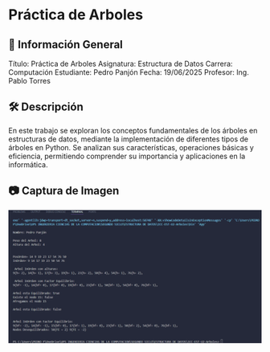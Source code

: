 # Práctica de Arboles
## 📌 Información General
Título: Práctica de Arboles
Asignatura: Estructura de Datos
Carrera: Computación
Estudiante: Pedro Panjón
Fecha: 19/06/2025
Profesor: Ing. Pablo Torres
## 🛠 Descripción
En este trabajo se exploran los conceptos fundamentales de los árboles en estructuras de datos, mediante la implementación de diferentes tipos de árboles en Python. Se analizan sus características, operaciones básicas y eficiencia, permitiendo comprender su importancia y aplicaciones en la informática.
## 📷 Captura de Imagen

![Captura de ejemplo](Captura%20de%20pantalla%202025-06-19%20194440.png)